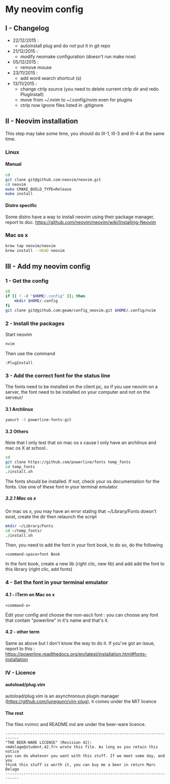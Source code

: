 # My neovim config
## I - Changelog
- 22/12/2015 :
    - autoinstall plug and do not put it in git repo
- 21/12/2015 :
    - modify neomake configuration (doesn't run make now)
- 05/12/2015 :
    - remove mouse
- 23/11/2015 :
    - add word search shortcut (<Leader>s)
- 13/11/2015 :
    - change ctrlp source (you need to delete current ctrlp dir and redo PlugInstall)
    - move from ~/.nvim to ~/.config/nvim even for plugins
    - ctrlp now ignore files listed in .gitignore

## II - Neovim installation
This step may take some time, you should do III-1, III-3 and III-4 at the same time.
### Linux
#### Manual
```bash
cd
git clone git@github.com:neovim/neovim.git
cd neovim
make CMAKE_BUILD_TYPE=Release
make install
```
#### Distro specific
Some distro have a way to install neovim using their package manager, report to doc.
https://github.com/neovim/neovim/wiki/Installing-Neovim
### Mac os x
```bash
brew tap neovim/neovim
brew install --HEAD neovim
```
## III - Add my neovim config
### 1 - Get the config
```bash
cd
if [[ ! -d "$HOME/.config" ]]; then
	mkdir $HOME/.config
fi
git clone git@github.com:geam/config_neovim.git $HOME/.config/nvim
```
### 2 - Install the packages
Start neovim
```bash
nvim
```
Then use the command
```vim
:PlugInstall
```
### 3 - Add the correct font for the status line
The fonts need to be installed on the client pc, so if you use neovim on a server, the font need to be installed on your computer and not on the serveur/
#### 3.1 Archlinux
```bash
yaourt -S powerline-fonts-git
```
#### 3.2 Others
Note that I only test that on mac os x cause I only have an archlinux and mac os X at school..
```bash
cd
git clone https://github.com/powerline/fonts temp_fonts
cd temp_fonts
./install.sh
```
The fonts should be installed. If not, check your os documentation for the fonts.
Use one of these font in your terminal emulator.
##### 3.2.1 Mac os x
On mac os x, you may have an error stating that ~/Library/Fonts doesn't exist, create the dir then relaunch the script
```bash
mkdir ~/Library/Fonts
cd ~/temp_fonts/
./install.sh
```
Then, you need to add the font in your font book, to do so, do the following
```
<command-space>font Book
```
In the font book, create a new lib (right clic, new lib) and add add the font to this library (right clic, add fonts)
### 4 - Set the font in your terminal emulator
#### 4.1 - iTerm on Mac os x
```
<command-o>
```
Édit your config and choose the non-ascii font : you can choose any font that contain "powerline" in it's name and that's it.
#### 4.2 - other term
Same as above but I don't know the way to do it. If you've got an issue, report to this : https://powerline.readthedocs.org/en/latest/installation.html#fonts-installation
### IV - Licence
#### autoload/plug.vim
autoload/plug.vim is an asynchronous plugin manager (https://github.com/junegunn/vim-plug), it comes under the MIT licence
#### The rest
The files nvimrc and README.md are under the beer-ware licence.
```
----------------------------------------------------------------------------
"THE BEER-WARE LICENSE" (Revision 42):
<mdelage@student.42.fr> wrote this file. As long as you retain this notice
you can do whatever you want with this stuff. If we meet some day, and you
think this stuff is worth it, you can buy me a beer in return Marc Delage
----------------------------------------------------------------------------
```
